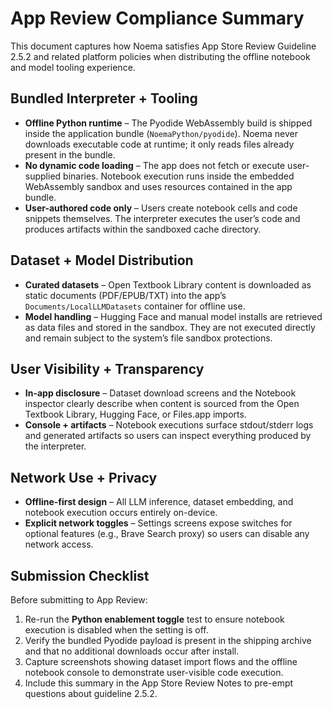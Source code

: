 # App Review Compliance Summary

This document captures how Noema satisfies App Store Review Guideline 2.5.2 and related platform policies when distributing the offline notebook and model tooling experience.

## Bundled Interpreter + Tooling

* **Offline Python runtime** – The Pyodide WebAssembly build is shipped inside the application bundle (`NoemaPython/pyodide`). Noema never downloads executable code at runtime; it only reads files already present in the bundle.
* **No dynamic code loading** – The app does not fetch or execute user-supplied binaries. Notebook execution runs inside the embedded WebAssembly sandbox and uses resources contained in the app bundle.
* **User-authored code only** – Users create notebook cells and code snippets themselves. The interpreter executes the user’s code and produces artifacts within the sandboxed cache directory.

## Dataset + Model Distribution

* **Curated datasets** – Open Textbook Library content is downloaded as static documents (PDF/EPUB/TXT) into the app’s `Documents/LocalLLMDatasets` container for offline use.
* **Model handling** – Hugging Face and manual model installs are retrieved as data files and stored in the sandbox. They are not executed directly and remain subject to the system’s file sandbox protections.

## User Visibility + Transparency

* **In-app disclosure** – Dataset download screens and the Notebook inspector clearly describe when content is sourced from the Open Textbook Library, Hugging Face, or Files.app imports.
* **Console + artifacts** – Notebook executions surface stdout/stderr logs and generated artifacts so users can inspect everything produced by the interpreter.

## Network Use + Privacy

* **Offline-first design** – All LLM inference, dataset embedding, and notebook execution occurs entirely on-device.
* **Explicit network toggles** – Settings screens expose switches for optional features (e.g., Brave Search proxy) so users can disable any network access.

## Submission Checklist

Before submitting to App Review:

1. Re-run the **Python enablement toggle** test to ensure notebook execution is disabled when the setting is off.
2. Verify the bundled Pyodide payload is present in the shipping archive and that no additional downloads occur after install.
3. Capture screenshots showing dataset import flows and the offline notebook console to demonstrate user-visible code execution.
4. Include this summary in the App Store Review Notes to pre-empt questions about guideline 2.5.2.
